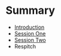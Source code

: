 # Summary

* [Introduction](README.md)
* [Session One](nltk-session-1-beginnermd.md)
* [Session Two](nltk-session-2-beginners.md)
* Respitch

